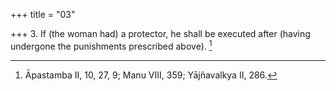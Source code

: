 +++
title = "03"

+++
3. If (the woman had) a protector, he shall be executed after (having undergone the punishments prescribed above). [^3] 


[^3]:  Āpastamba II, 10, 27, 9; Manu VIII, 359; Yājñavalkya II, 286.
